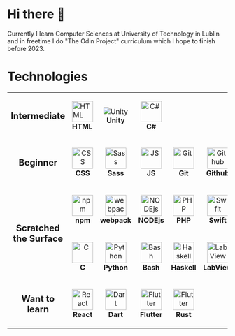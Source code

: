 # Hi there 👋
Currently I learn Computer Sciences at University of Technology in Lublin and in freetime I do "The Odin Project" curriculum which I hope to finish before 2023.
# Technologies

<table>
  <tr>
    <td align="center" height="108" width="108">
      <strong style='font-size: 20px'>Intermediate</strong>
    </td>
    <td height="108" width="108">
        <img src="https://cdn.jsdelivr.net/gh/devicons/devicon/icons/html5/html5-original.svg"
        width="48"
        height="48"
        alt="HTML">
        <br /><strong>HTML</strong>
      </td>
    <td align="center" height="108" width="108">
      <picture>
        <source media="(prefers-color-scheme: dark)" srcset="https://cdn.jsdelivr.net/gh/devicons/devicon/icons/unity/unity-original.svg">
        <img alt="Unity" src="https://cdn.jsdelivr.net/gh/devicons/devicon/icons/rust/rust-plain.svg">
      </picture>
      <br /><strong>Unity</strong>
    </td>
    <td align="center" height="108" width="108">
      <img src="https://cdn.jsdelivr.net/gh/devicons/devicon/icons/csharp/csharp-original.svg"
      width="48"
      height="48"
      alt="C#">
      <br /><strong>C#</strong>
    </td>
  </tr>
  <tr>
    <td align="center" height="108" width="108">
      <strong style='font-size: 20px'>Beginner</strong>
    </td> 
      <td align="center" height="108" width="108">
        <img src="https://cdn.jsdelivr.net/gh/devicons/devicon/icons/css3/css3-original.svg"
        width="48"
        height="48"
        alt="CSS">
        <br /><strong>CSS</strong>
      </td>
      <td align="center" height="108" width="108">
        <img src="https://cdn.jsdelivr.net/gh/devicons/devicon/icons/sass/sass-original.svg"
        width="48"
        height="48"
        alt="Sass">
        <br /><strong>Sass</strong>
      </td>
      <td align="center" height="108" width="108">
        <img src="https://cdn.jsdelivr.net/gh/devicons/devicon/icons/javascript/javascript-original.svg"
        width="48"
        height="48"
        alt="JS">
        <br /><strong>JS</strong>
      </td> 
    <td align="center" height="108" width="108">
        <img src="https://cdn.jsdelivr.net/gh/devicons/devicon/icons/git/git-original.svg"
        width="48"
        height="48"
        alt="Git">
        <br /><strong>Git</strong>
      </td>
      <td align="center" height="108" width="108">
        <img src="https://cdn.jsdelivr.net/gh/devicons/devicon/icons/github/github-original.svg"
        width="48"
        height="48"
        alt="Github">
        <br /><strong>Github</strong>
      </td>
      <td align="center" height="108" width="108">
        <img src="https://cdn.jsdelivr.net/gh/devicons/devicon/icons/sourcetree/sourcetree-original.svg"
        width="48"
        height="48"
        alt="SourceTree">
        <br /><strong>SourceTree</strong>
      </td>
      <td align="center" height="108" width="108">
        <img src="https://cdn.jsdelivr.net/gh/devicons/devicon/icons/latex/latex-original.svg"
        width="48"
        height="48"
        alt="LaTeX">
        <br /><strong>LaTeX</strong>
      </td> 
  </tr>
  <tr>
    <td rowspan=2 align="center" height="108" width="108">
      <strong style='font-size: 20px'>Scratched the Surface</strong>
    </td>
    <td align="center" height="108" width="108">
      <img src="https://cdn.jsdelivr.net/gh/devicons/devicon/icons/npm/npm-original-wordmark.svg"
      width="48"
      height="48"
      alt="npm">
      <br /><strong>npm</strong>
    </td>
    <td align="center" height="108" width="108">
      <img src="https://cdn.jsdelivr.net/gh/devicons/devicon/icons/webpack/webpack-original.svg"
      width="48"
      height="48"
      alt="webpack">
      <br /><strong>webpack</strong>
    </td>
    <td align="center" height="108" width="108">
      <img src="https://cdn.jsdelivr.net/gh/devicons/devicon/icons/nodejs/nodejs-original.svg"
      width="48"
      height="48"
      alt="NODEjs">
      <br /><strong>NODEjs</strong>
    </td>
    <td align="center" height="108" width="108">
      <img src="https://cdn.jsdelivr.net/gh/devicons/devicon/icons/php/php-original.svg"
      width="48"
      height="48"
      alt="PHP">
      <br /><strong>PHP</strong>
    </td>
    <td align="center" height="108" width="108">
      <img src="https://cdn.jsdelivr.net/gh/devicons/devicon/icons/swift/swift-original.svg"
      width="48"
      height="48"
      alt="Swfit">
      <br /><strong>Swift</strong>
    </td>
    <td align="center" height="108" width="108">
      <img src="https://cdn.jsdelivr.net/gh/devicons/devicon/icons/java/java-original.svg"
      width="48"
      height="48"
      alt="Java">
      <br /><strong>Java</strong>
    </td>
    <td align="center" height="108" width="108">
      <img src="https://cdn.jsdelivr.net/gh/devicons/devicon/icons/cplusplus/cplusplus-original.svg"
      width="48"
      height="48"
      alt="C++">
      <br /><strong>C++</strong>
    </td>
    <td align="center" height="108" width="108">
      <img src="https://cdn.jsdelivr.net/gh/devicons/devicon/icons/embeddedc/embeddedc-original.svg"
      width="48"
      height="48"
      alt="Embedded C">
      <br /><strong>EmbeddedC</strong>
    </td>
  </tr>
  <tr>
    <td align="center" height="108" width="108">
      <img src="https://cdn.jsdelivr.net/gh/devicons/devicon/icons/c/c-original.svg" width="48" height="48" alt="C">
      <br /><strong>C</strong>
    </td>
    <td align="center" height="108" width="108">
      <img src="https://cdn.jsdelivr.net/gh/devicons/devicon/icons/python/python-original.svg"
      width="48"
      height="48"
      alt="Python">
      <br /><strong>Python</strong>
    </td>
    <td align="center" height="108" width="108">
      <img src="https://cdn.jsdelivr.net/gh/devicons/devicon/icons/bash/bash-original.svg"
      width="48"
      height="48"
      alt="Bash">
      <br /><strong>Bash</strong>
    </td>
    <td align="center" height="108" width="108">
      <img src="https://cdn.jsdelivr.net/gh/devicons/devicon/icons/haskell/haskell-original.svg"
      width="48"
      height="48"
      alt="Haskell">
      <br /><strong>Haskell</strong>
    </td>
    <td align="center" height="108" width="108">
      <img src="https://cdn.jsdelivr.net/gh/devicons/devicon/icons/labview/labview-original.svg"
      width="48"
      height="48"
      alt="LabView">
      <br /><strong>LabView</strong>
    </td>
    <td align="center" height="108" width="108">
      <img src="https://cdn.jsdelivr.net/gh/devicons/devicon/icons/bitbucket/bitbucket-original.svg"
      width="48"
      height="48"
      alt="Bitbucket">
      <br /><strong>Bitbucket</strong>
    </td>
    <td align="center" height="108" width="108">
      <img src="https://cdn.jsdelivr.net/gh/devicons/devicon/icons/gimp/gimp-original.svg"
      width="48"
      height="48"
      alt="GIMP">
      <br /><strong>GIMP</strong>
    </td>
    <td align="center" height="108" width="108">
      <img src="https://cdn.jsdelivr.net/gh/devicons/devicon/icons/inkscape/inkscape-original.svg"
      width="48"
      height="48"
      alt="Inkscape">
      <br /><strong>Inkscape</strong>
    </td>
    <td align="center" height="108" width="108">
      <img src="https://cdn.jsdelivr.net/gh/devicons/devicon/icons/blender/blender-original.svg"
      width="48"
      height="48"
      alt="Blender">
      <br /><strong>Blender</strong>
    </td>
  </tr>
  <tr>
    <td align="center" height="108" width="108">
      <strong style='font-size: 20px'>Want to learn</strong>
    </td>
    <td align="center" height="108" width="108">
      <img src="https://cdn.jsdelivr.net/gh/devicons/devicon/icons/react/react-original.svg"
      width="48"
      height="48"
      alt="React">
      <br /><strong>React</strong>
    </td>
    <td align="center" height="108" width="108">
      <img src="https://cdn.jsdelivr.net/gh/devicons/devicon/icons/dart/dart-original.svg"
      width="48"
      height="48"
      alt="Dart">
      <br /><strong>Dart</strong>
    </td>
    <td align="center" height="108" width="108">
      <img src="https://cdn.jsdelivr.net/gh/devicons/devicon/icons/flutter/flutter-original.svg"
      width="48"
      height="48"
      alt="Flutter">
      <br /><strong>Flutter</strong>
    </td>
    <td align="center" height="108" width="108">
      <img src="https://cdn.jsdelivr.net/gh/devicons/devicon/icons/rust/rust-plain.svg"
      width="48"
      height="48"
      alt="Flutter">
      <br /><strong>Rust</strong>
    </td>
  </tr>
</table>
